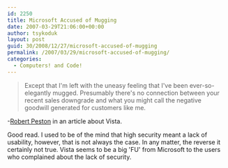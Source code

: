 ```yaml
---
id: 2250
title: Microsoft Accused of Mugging
date: 2007-03-29T21:06:00+00:00
author: tsykoduk
layout: post
guid: 30/2008/12/27/microsoft-accused-of-mugging
permalink: /2007/03/29/microsoft-accused-of-mugging/
categories:
  - Computers! and Code!
---
```

<blockquote>Except that I'm left with the uneasy feeling that I've been ever-so-elegantly mugged. Presumably there's no connection between your recent sales downgrade and what you might call the negative goodwill generated for customers like me.</blockquote>

-<a href="http://www.bbc.co.uk/blogs/thereporters/robertpeston/2007/03/dear_bill_gates_again.html">Robert Peston</a> in an article about Vista.


Good read. I used to be of the mind that high security meant a lack of usability, however, that is not always the case. In any matter, the reverse it certainly not true. Vista seems to be a big 'FU' from Microsoft to the users who complained about the lack of security.